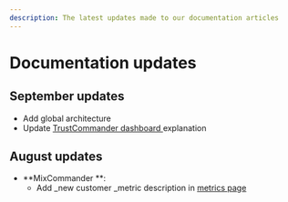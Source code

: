 ```yaml
---
description: The latest updates made to our documentation articles
---
```


# Documentation updates

## September updates

* Add global architecture
* Update [TrustCommander dashboard ](../features/data-quality.md)explanation

## August updates

* **MixCommander **: 
  * Add _new customer _metric description in [metrics page](../features/data-quality.md)

